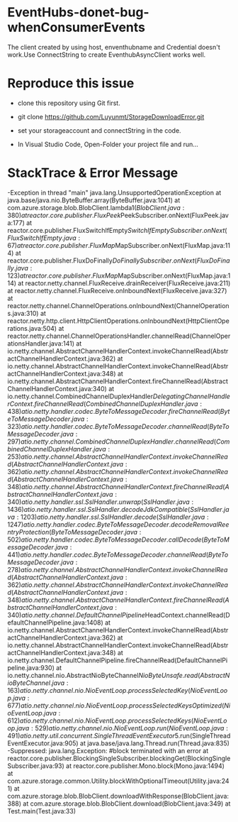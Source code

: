 # EventHubs-donet-bug-whenConsumerEvents
The client created by using host, enventhubname and Credential doesn't work.Use ConnectString to  create EventhubAsyncClient works well. 

# Reproduce this issue
- clone this repository using Git first.

- git clone https://github.com/Luyunmt/StorageDownloadError.git

- set your storageaccount and connectString in the code. 

- In Visual Studio Code, Open-Folder your project file and run...

# StackTrace & Error Message

-Exception in thread "main" java.lang.UnsupportedOperationException
        at java.base/java.nio.ByteBuffer.array(ByteBuffer.java:1041)
        at com.azure.storage.blob.BlobClient.lambda$1(BlobClient.java:380)
        at reactor.core.publisher.FluxPeek$PeekSubscriber.onNext(FluxPeek.java:177)
        at reactor.core.publisher.FluxSwitchIfEmpty$SwitchIfEmptySubscriber.onNext(FluxSwitchIfEmpty.java:67)
        at reactor.core.publisher.FluxMap$MapSubscriber.onNext(FluxMap.java:114)
        at reactor.core.publisher.FluxDoFinally$DoFinallySubscriber.onNext(FluxDoFinally.java:123)
        at reactor.core.publisher.FluxMap$MapSubscriber.onNext(FluxMap.java:114)
        at reactor.netty.channel.FluxReceive.drainReceiver(FluxReceive.java:211)
        at reactor.netty.channel.FluxReceive.onInboundNext(FluxReceive.java:327)
        at reactor.netty.channel.ChannelOperations.onInboundNext(ChannelOperations.java:310)
        at reactor.netty.http.client.HttpClientOperations.onInboundNext(HttpClientOperations.java:504)
        at reactor.netty.channel.ChannelOperationsHandler.channelRead(ChannelOperationsHandler.java:141)
        at io.netty.channel.AbstractChannelHandlerContext.invokeChannelRead(AbstractChannelHandlerContext.java:362)
        at io.netty.channel.AbstractChannelHandlerContext.invokeChannelRead(AbstractChannelHandlerContext.java:348)
        at io.netty.channel.AbstractChannelHandlerContext.fireChannelRead(AbstractChannelHandlerContext.java:340)
        at io.netty.channel.CombinedChannelDuplexHandler$DelegatingChannelHandlerContext.fireChannelRead(CombinedChannelDuplexHandler.java:438)
        at io.netty.handler.codec.ByteToMessageDecoder.fireChannelRead(ByteToMessageDecoder.java:323)
        at io.netty.handler.codec.ByteToMessageDecoder.channelRead(ByteToMessageDecoder.java:297)
        at io.netty.channel.CombinedChannelDuplexHandler.channelRead(CombinedChannelDuplexHandler.java:253)
        at io.netty.channel.AbstractChannelHandlerContext.invokeChannelRead(AbstractChannelHandlerContext.java:362)
        at io.netty.channel.AbstractChannelHandlerContext.invokeChannelRead(AbstractChannelHandlerContext.java:348)
        at io.netty.channel.AbstractChannelHandlerContext.fireChannelRead(AbstractChannelHandlerContext.java:340)
        at io.netty.handler.ssl.SslHandler.unwrap(SslHandler.java:1436)
        at io.netty.handler.ssl.SslHandler.decodeJdkCompatible(SslHandler.java:1203)
        at io.netty.handler.ssl.SslHandler.decode(SslHandler.java:1247)
        at io.netty.handler.codec.ByteToMessageDecoder.decodeRemovalReentryProtection(ByteToMessageDecoder.java:502)
        at io.netty.handler.codec.ByteToMessageDecoder.callDecode(ByteToMessageDecoder.java:441)
        at io.netty.handler.codec.ByteToMessageDecoder.channelRead(ByteToMessageDecoder.java:278)
        at io.netty.channel.AbstractChannelHandlerContext.invokeChannelRead(AbstractChannelHandlerContext.java:362)
        at io.netty.channel.AbstractChannelHandlerContext.invokeChannelRead(AbstractChannelHandlerContext.java:348)
        at io.netty.channel.AbstractChannelHandlerContext.fireChannelRead(AbstractChannelHandlerContext.java:340)
        at io.netty.channel.DefaultChannelPipeline$HeadContext.channelRead(DefaultChannelPipeline.java:1408)
        at io.netty.channel.AbstractChannelHandlerContext.invokeChannelRead(AbstractChannelHandlerContext.java:362)
        at io.netty.channel.AbstractChannelHandlerContext.invokeChannelRead(AbstractChannelHandlerContext.java:348)
        at io.netty.channel.DefaultChannelPipeline.fireChannelRead(DefaultChannelPipeline.java:930)
        at io.netty.channel.nio.AbstractNioByteChannel$NioByteUnsafe.read(AbstractNioByteChannel.java:163)
        at io.netty.channel.nio.NioEventLoop.processSelectedKey(NioEventLoop.java:677)
        at io.netty.channel.nio.NioEventLoop.processSelectedKeysOptimized(NioEventLoop.java:612)
        at io.netty.channel.nio.NioEventLoop.processSelectedKeys(NioEventLoop.java:529)
        at io.netty.channel.nio.NioEventLoop.run(NioEventLoop.java:491)
        at io.netty.util.concurrent.SingleThreadEventExecutor$5.run(SingleThreadEventExecutor.java:905)
        at java.base/java.lang.Thread.run(Thread.java:835)
        -Suppressed: java.lang.Exception: #block terminated with an error
                at reactor.core.publisher.BlockingSingleSubscriber.blockingGet(BlockingSingleSubscriber.java:93)
                at reactor.core.publisher.Mono.block(Mono.java:1494)
                at com.azure.storage.common.Utility.blockWithOptionalTimeout(Utility.java:241)
                at com.azure.storage.blob.BlobClient.downloadWithResponse(BlobClient.java:388)
                at com.azure.storage.blob.BlobClient.download(BlobClient.java:349)
                at Test.main(Test.java:33)